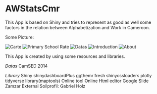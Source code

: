 # AWStatsCmr
This App is based on Shiny and tries to represent as good as well some factors in the relation between Alphabetization and Work in Cameroon.

Some Picture:

![Carte](https://user-images.githubusercontent.com/44752497/151124525-9058c4ef-f5a9-4a0d-a154-739dd3e16d45.png)
![Primary School Rate](https://user-images.githubusercontent.com/44752497/151124530-398a15ac-4901-4a0e-8d81-669df19ba156.png)
![Datas](https://user-images.githubusercontent.com/44752497/151124532-d0d4328a-2680-4e74-9a75-95caafa16fe7.png)
![Introduction](https://user-images.githubusercontent.com/44752497/151124533-37fdc2d2-02c0-40f1-92ab-41ba470d6d81.png)
![About](https://user-images.githubusercontent.com/44752497/151124536-6477f217-3ce5-4c9f-8b12-9b77db9c9290.png)

This App is created by using some resources and libraries.

*Datas*
CamSED 2014

*Library*
Shiny
shinydashboardPlus
ggthemr
fresh
shinycssloaders
plotly
tidyverse
library(maptools)
Online tool
Online Html editor
Google Slide
Zamzar
External
Soilprofil: Gabriel Holz

